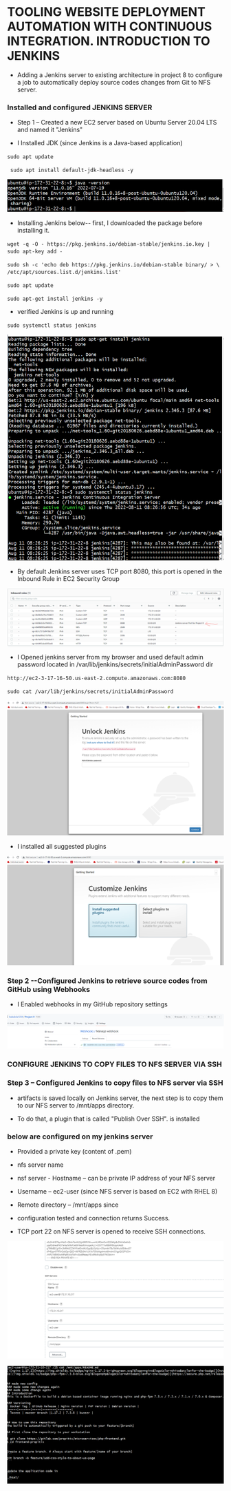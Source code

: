# TOOLING WEBSITE DEPLOYMENT AUTOMATION WITH CONTINUOUS INTEGRATION. INTRODUCTION TO JENKINS

* Adding a Jenkins server to existing architecture in project 8 to configure a job to automatically deploy source codes changes from Git to NFS server.

### Installed and configured JENKINS SERVER

* Step 1 – Created a new EC2 server based on Ubuntu Server 20.04 LTS and named it "Jenkins"

* I Installed JDK (since Jenkins is a Java-based application)

` sudo apt update `

` sudo apt install default-jdk-headless -y`

![image for jave installation and version](./images/Project-9-image-1a-java-verion-installed.PNG)

* Installing  Jenkins below-- first, I downloaded the package before installing it.

` wget -q -O - https://pkg.jenkins.io/debian-stable/jenkins.io.key | sudo apt-key add - `

` sudo sh -c 'echo deb https://pkg.jenkins.io/debian-stable binary/ > \
    /etc/apt/sources.list.d/jenkins.list' `

` sudo apt update `

` sudo apt-get install jenkins -y `

* verified Jenkins is up and running

` sudo systemctl status jenkins `

![image for jenkins installation and status](./images/Project-9-image-2a-jenkins-installed-status.PNG)

* By default Jenkins server uses TCP port 8080, this port is opened in the Inbound Rule in EC2 Security Group

![image of port 8080 on jenkins instance](./images/Project-9-image-2c-jenkins-port-8080-opened.PNG)

* I Opened jenkins server from my browser and used default admin password located in /var/lib/jenkins/secrets/initialAdminPassword dir

` http://ec2-3-17-16-50.us-east-2.compute.amazonaws.com:8080 `

` sudo cat /var/lib/jenkins/secrets/initialAdminPassword ` 

![image of jenkins is ready](./images/Project-9-image-2d-jenkins-url-page.PNG)

* I installed all suggested plugins 

![image of jenkins suggested plugins](./images/Project-9-image-2f-jenkins-suggested-plugins-installation.PNG)


### Step 2 --Configured Jenkins to retrieve source codes from GitHub using Webhooks

* I Enabled webhooks in my GitHub repository settings

![image of webhooks](./images/Project-9-image-3-web-hook-post-push.PNG)

### CONFIGURE JENKINS TO COPY FILES TO NFS SERVER VIA SSH

### Step 3 – Configured Jenkins to copy files to NFS server via SSH

* artifacts is saved locally on Jenkins server, 
  the next step is to copy them to our NFS server to /mnt/apps directory.

* To do that, a plugin that is called "Publish Over SSH". is installed
  
### below are  configured on my jenkins server

* Provided a private key (content of .pem)
* nfs server name
* nsf server - Hostname – can be private IP address of your NFS server
* Username – ec2-user (since NFS server is based on EC2 with RHEL 8)
* Remote directory – /mnt/apps since 
*  configuration tested and  connection returns Success. 

* TCP port 22 on NFS server is  opened to receive SSH connections.

![image for configured jenkins for ssh push](./images/Project-9-image-4b-configured-for-ssh-push.PNG)

![final image after correcting permission issues](./images/Project-9-image-4a-final-push-over-ssh.PNG)



